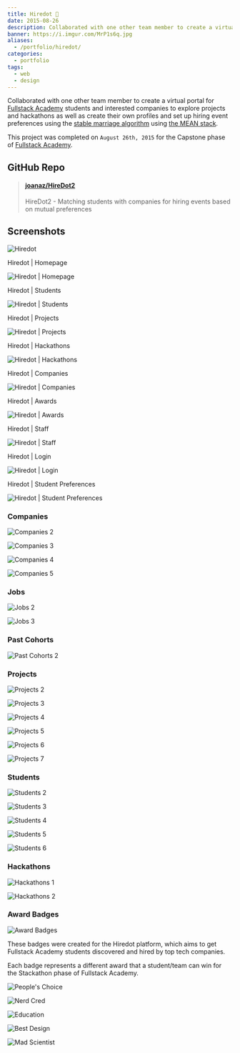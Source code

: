 ```yaml
---
title: Hiredot 💼
date: 2015-08-26
description: Collaborated with one other team member to create a virtual portal for Fullstack Academy students and interested companies to explore projects and hackathons as well as create their own profiles and set up hiring event preferences using the stable marriage algorithm using the MEAN stack.
banner: https://i.imgur.com/MrP1s6q.jpg
aliases:
  - /portfolio/hiredot/
categories:
  - portfolio
tags:
  - web
  - design
---
```


Collaborated with one other team member to create a virtual portal for [Fullstack Academy](https://fullstackacademy.com 'Fullstack Academy') students and interested companies to explore projects and hackathons as well as create their own profiles and set up hiring event preferences using the [stable marriage algorithm](https://www.wikiwand.com/en/Stable_marriage_problem 'stable marriage algorithm') using [the MEAN stack](https://mean.io 'MEAN stack').

This project was completed on `August 26th, 2015` for the Capstone phase of [Fullstack Academy](https://fullstackacademy.com 'Fullstack Academy').

## GitHub Repo

<blockquote class="embedly-card"><h4><a href="https://github.com/joanaz/HireDot2">joanaz/HireDot2</a></h4><p>HireDot2 - Matching students with companies for hiring events based on mutual preferences</p></blockquote>
<script async src="//cdn.embedly.com/widgets/platform.js" charset="UTF-8"></script>

## Screenshots

![Hiredot](https://i.imgur.com/jHB04WA.jpg)

Hiredot | Homepage

![Hiredot | Homepage](https://fvcproductions.files.wordpress.com/2015/08/hiredot.png 'Hiredot | Homepage')

Hiredot | Students

![Hiredot | Students](https://fvcproductions.files.wordpress.com/2015/08/hiredot-students.png 'Hiredot | Students')

Hiredot | Projects

![Hiredot | Projects](https://fvcproductions.files.wordpress.com/2015/08/hiredot-projects.png 'Hiredot | Projects')

Hiredot | Hackathons

![Hiredot | Hackathons](https://fvcproductions.files.wordpress.com/2015/08/hiredot-hackathons.png 'Hiredot | Hackathons')

Hiredot | Companies

![Hiredot | Companies](https://fvcproductions.files.wordpress.com/2015/08/hiredot-companies.png 'Hiredot | Companies')

Hiredot | Awards

![Hiredot | Awards](https://fvcproductions.files.wordpress.com/2015/08/hiredot-awards.png 'Hiredot | Awards')

Hiredot | Staff

![Hiredot | Staff](https://fvcproductions.files.wordpress.com/2015/08/hiredot-staff.png 'Hiredot | Staff')

Hiredot | Login

![Hiredot | Login](https://fvcproductions.files.wordpress.com/2015/08/hiredot-login.png 'Hiredot | Login')

Hiredot | Student Preferences

![Hiredot | Student Preferences](https://fvcproductions.files.wordpress.com/2015/08/hiredot-student-preferences.png 'Hiredot | Student Preferences')

### Companies

![Companies 2](https://i.imgur.com/ykEJ0Ej.jpg)

![Companies 3](https://i.imgur.com/xTLMyWE.jpg)

![Companies 4](https://i.imgur.com/WrfH7M9.jpg)

![Companies 5](https://i.imgur.com/CIu8oWA.jpg)

### Jobs

![Jobs 2](https://i.imgur.com/eW3M06S.jpg)

![Jobs 3](https://i.imgur.com/8iNZhIf.jpg)

### Past Cohorts

![Past Cohorts 2](https://i.imgur.com/9Ttna4V.jpg)

### Projects

![Projects 2](https://i.imgur.com/p4gXlYP.jpg)

![Projects 3](https://i.imgur.com/PeMpiU1.jpg)

![Projects 4](https://i.imgur.com/2GXi5e5.jpg)

![Projects 5](https://i.imgur.com/DYVwHPr.jpg)

![Projects 6](https://i.imgur.com/FrpV2rg.jpg)

![Projects 7](https://i.imgur.com/9JpCqt8.jpg)

### Students

![Students 2](https://i.imgur.com/BUodjox.jpg)

![Students 3](https://i.imgur.com/rfgcOBM.jpg)

![Students 4](https://i.imgur.com/x5xIckm.jpg)

![Students 5](https://i.imgur.com/5xYQVLB.jpg)

![Students 6](https://i.imgur.com/lOcPBer.jpg)

### Hackathons

![Hackathons 1](https://i.imgur.com/zUlGN8z.jpg)

![Hackathons 2](https://i.imgur.com/LdgcJTz.jpg)

### Award Badges

![Award Badges](https://i.imgur.com/S8lTkHm.jpg)

These badges were created for the Hiredot platform, which aims to get Fullstack Academy students discovered and hired by top tech companies.

Each badge represents a different award that a student/team can win for the Stackathon phase of Fullstack Academy.

![People's Choice](https://i.imgur.com/VxUWzPY.jpg)

![Nerd Cred](https://i.imgur.com/14WHgXH.jpg)

![Education](https://i.imgur.com/9krtFQG.jpg)

![Best Design](https://i.imgur.com/xy6P0uR.jpg)

![Mad Scientist](https://i.imgur.com/PwBPl76.jpg)
